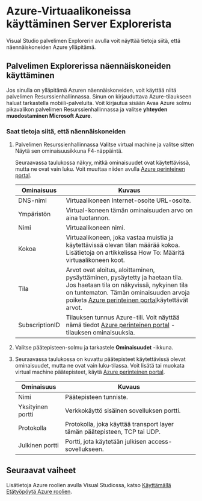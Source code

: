 <properties
   pageTitle="Azure-Virtuaalikoneissa avaaminen palvelimen Explorer | Microsoft Azure"
   description="Hae opit tarkastelemaan luominen ja hallinta Azure palvelimen Explorerissa Visual Studiossa näennäiskoneiden (VMs)."
   services="visual-studio-online"
   documentationCenter="na"
   authors="TomArcher"
   manager="douge"
   editor="" />
<tags
   ms.service="multiple"
   ms.devlang="dotnet"
   ms.topic="article"
   ms.tgt_pltfrm="na"
   ms.workload="multiple"
   ms.date="08/15/2016"
   ms.author="tarcher" />

# <a name="accessing-azure-virtual-machines-from-server-explorer"></a>Azure-Virtuaalikoneissa käyttäminen Server Explorerista

Visual Studio palvelimen Explorerin avulla voit näyttää tietoja siitä, että näennäiskoneiden Azure ylläpitämä.

## <a name="accessing-virtual-machines-in-server-explorer"></a>Palvelimen Explorerissa näennäiskoneiden käyttäminen

Jos sinulla on ylläpitämä Azuren näennäiskoneiden, voit käyttää niitä palvelimen Resurssienhallinnassa. Sinun on kirjauduttava Azure-tilaukseen haluat tarkastella mobiili-palveluita. Voit kirjautua sisään Avaa Azure solmu pikavalikon palvelimen Resurssienhallinnassa ja valitse **yhteyden muodostaminen Microsoft Azure**.

### <a name="to-get-information-about-your-virtual-machines"></a>Saat tietoja siitä, että näennäiskoneiden

1. Palvelimen Resurssienhallinnassa Valitse virtual machine ja valitse sitten Näytä sen ominaisuusikkuna F4-näppäintä.

    Seuraavassa taulukossa näkyy, mitkä ominaisuudet ovat käytettävissä, mutta ne ovat vain luku. Voit muuttaa niiden avulla [Azure perinteinen portal](http://go.microsoft.com/fwlink/?LinkID=213885).

  	|Ominaisuus|Kuvaus|
  	|---|---|
  	|DNS-nimi|Virtuaalikoneen Internet-osoite URL-osoite.|
  	|Ympäristön|Virtual-koneen tämän ominaisuuden arvo on aina tuotannon.|
  	|Nimi|Virtuaalikoneen nimi.|
  	|Kokoa|Virtuaalikoneen, joka vastaa muistia ja käytettävissä olevan tilan määrää kokoa. Lisätietoja on artikkelissa How To: Määritä virtuaalikoneen koot.|
  	|Tila|Arvot ovat aloitus, aloittaminen, pysäyttäminen, pysäytetty ja haetaan tila. Jos haetaan tila on näkyvissä, nykyinen tila on tuntematon. Tämän ominaisuuden arvoja poiketa [Azure perinteinen portal](http://go.microsoft.com/fwlink/?LinkID=213885)käytettävät arvot.|
  	|SubscriptionID|Tilauksen tunnus Azure-tili. Voit näyttää nämä tiedot [Azure perinteinen portal](http://go.microsoft.com/fwlink/?LinkID=213885) -tilauksen ominaisuuksia.|

1. Valitse päätepisteen-solmu ja tarkastele **Ominaisuudet** -ikkuna.

1. Seuraavassa taulukossa on kuvattu päätepisteet käytettävissä olevat ominaisuudet, mutta ne ovat vain luku-tilassa. Voit lisätä tai muokata virtual machine päätepisteet, käytä [Azure perinteinen portal](http://go.microsoft.com/fwlink/?LinkID=213885). 

  	|Ominaisuus|Kuvaus|
  	|---|---|
  	|Nimi|Päätepisteen tunniste.|
  	|Yksityinen portti|Verkkokäyttö sisäinen sovelluksen portti.|
  	|Protokolla|Protokolla, joka käyttää transport layer tämän päätepisteen, TCP tai UDP.|
  	|Julkinen portti|Portti, jota käytetään julkisen access-sovellukseen.|

## <a name="next-steps"></a>Seuraavat vaiheet

Lisätietoja Azure roolien avulla Visual Studiossa, katso [Käyttämällä Etätyöpöytä Azure roolien](vs-azure-tools-remote-desktop-roles.md).
